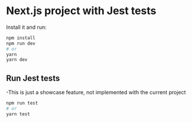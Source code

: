 
# Next.js project with Jest tests

Install it and run:

```bash
npm install
npm run dev
# or
yarn
yarn dev
```

## Run Jest tests
-This is just a showcase feature, not implemented with the current project 
```bash
npm run test
# or
yarn test
```

